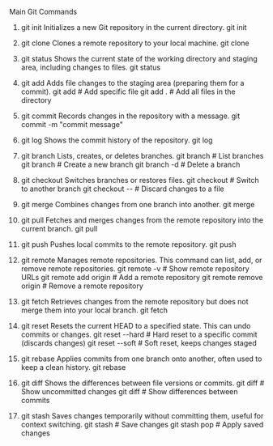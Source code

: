 Main Git Commands

1. git init
Initializes a new Git repository in the current directory.
git init

2. git clone
Clones a remote repository to your local machine.
git clone <repository-url>

3. git status
Shows the current state of the working directory and staging area, including changes to files.
git status

4. git add
Adds file changes to the staging area (preparing them for a commit).
git add <file-name>       # Add specific file
git add .                 # Add all files in the directory

5. git commit
Records changes in the repository with a message.
git commit -m "commit message"

6. git log
Shows the commit history of the repository.
git log

7. git branch
Lists, creates, or deletes branches.
git branch               # List branches
git branch <branch-name> # Create a new branch
git branch -d <branch-name> # Delete a branch

8. git checkout
Switches branches or restores files.
git checkout <branch-name> # Switch to another branch
git checkout -- <file-name> # Discard changes to a file

9. git merge
Combines changes from one branch into another.
git merge <branch-name> 

10. git pull
Fetches and merges changes from the remote repository into the current branch.
git pull <remote> <branch>
 
11. git push
Pushes local commits to the remote repository.
git push <remote> <branch>

12. git remote
Manages remote repositories. This command can list, add, or remove remote repositories.
git remote -v    # Show remote repository URLs
git remote add origin <url>    # Add a remote repository
git remote remove origin       # Remove a remote repository

13. git fetch
Retrieves changes from the remote repository but does not merge them into your local branch.
git fetch <remote>

14. git reset
Resets the current HEAD to a specified state. This can undo commits or changes.
git reset --hard <commit-id>   # Hard reset to a specific commit (discards changes)
git reset --soft <commit-id>   # Soft reset, keeps changes staged

15. git rebase
Applies commits from one branch onto another, often used to keep a clean history.
git rebase <branch-name>

16. git diff
Shows the differences between file versions or commits.
git diff                   # Show uncommitted changes
git diff <commit-id> <commit-id>  # Show differences between commits

17. git stash
Saves changes temporarily without committing them, useful for context switching.
git stash      # Save changes
git stash pop  # Apply saved changes